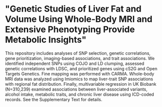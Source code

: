 # "Genetic Studies of Liver Fat and Volume Using Whole-Body MRI and Extensive Phenotyping Provide Metabolic Insights"
This repository includes analyses of SNP selection, genetic correlations, gene prioritization, imaging-based associations, and trait associations. We identified independent SNPs using COJO and LD clumping, assessed genetic correlations with LDSC, and prioritized genes using cS2G and Open Targets Genetics. Fine mapping was performed with CARMA. Whole-body MRI data was analyzed using Imiomics to map liver-trait SNP associations with regional fat distribution. Finally, multivariable regression in UK Biobank (N=310,239) examined associations between liver-associated variants, alcohol intake, metabolic traits, and chronic liver disease using ICD-coded records. See the Supplementary Text for details.
